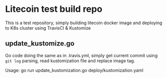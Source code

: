 # Litecoin test build repo
This is a test repository, simply building litecoin docker image and deploying to K8s cluster
using TravisCI & Kustomize

## update_kustomize.go
Go code doing the same as in .travis.yml, simply get current commit using `git log` parsing, read kustomization file and replace image tag.

Usage: go run update_kustomization.go deploy/kustomization.yaml

